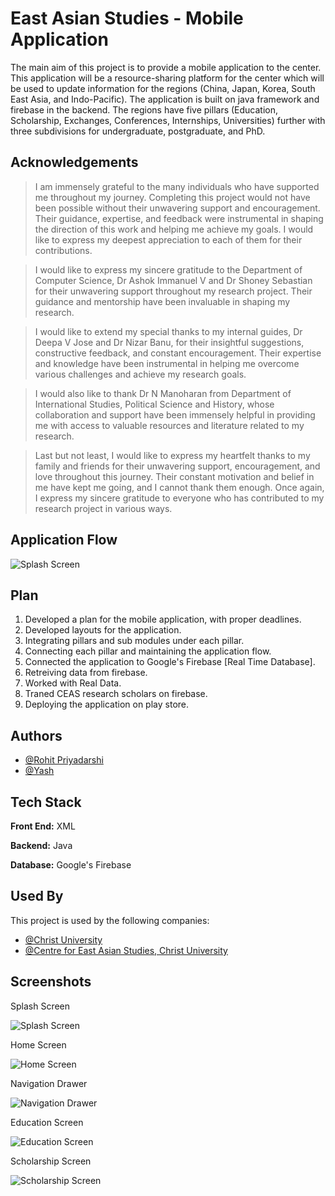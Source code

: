 
# East Asian Studies - Mobile Application

The main aim of this project is to provide a mobile application to the center. This application will be a resource-sharing platform for the center which will be used to update information for the regions (China, Japan, Korea, South East Asia, and Indo-Pacific). The application is built on java framework and firebase in the backend. The regions have five pillars (Education, Scholarship, Exchanges, Conferences, Internships, Universities) further with three subdivisions for undergraduate, postgraduate, and PhD.


## Acknowledgements

> I am immensely grateful to the many individuals who have supported me throughout my journey. Completing this project would not have been possible without their unwavering support and encouragement. Their guidance, expertise, and feedback were instrumental in shaping the direction of this work and helping me achieve my goals. I would like to express my deepest appreciation to each of them for their contributions.

>I would like to express my sincere gratitude to the Department of Computer Science,  Dr Ashok Immanuel V and Dr Shoney Sebastian for their unwavering support throughout my research project. Their guidance and mentorship have been invaluable in shaping my research.

>I would like to extend my special thanks to my internal guides, Dr Deepa V Jose and Dr Nizar Banu, for their insightful suggestions, constructive feedback, and constant encouragement. Their expertise and knowledge have been instrumental in helping me overcome various challenges and achieve my research goals.

>I would also like to thank Dr N Manoharan from Department of International Studies, Political Science and History, whose collaboration and support have been immensely helpful in providing me with access to valuable resources and literature related to my research.

>Last but not least, I would like to express my heartfelt thanks to my family and friends for their unwavering support, encouragement, and love throughout this journey. Their constant motivation and belief in me have kept me going, and I cannot thank them enough.
Once again, I express my sincere gratitude to everyone who has contributed to my research project in various ways.


## Application Flow
![Splash Screen](https://github.com/Royalaviation18/East-Asian-Studies-App/blob/master/applicationFlow.png)

## Plan
1) Developed a plan for the mobile application, with proper deadlines.
2) Developed layouts for the application.
3) Integrating pillars and sub modules under each pillar.
4) Connecting each pillar and maintaining the application flow.
5) Connected the application to Google's Firebase [Real Time Database].
6) Retreiving data from firebase.
7) Worked with Real Data.
8) Traned CEAS research scholars on firebase.
9) Deploying the application on play store.






## Authors

- [@Rohit Priyadarshi](https://github.com/Royalaviation18)
- [@Yash](https://github.com/riyash0109/)


## Tech Stack

**Front End:** XML

**Backend:** Java

**Database:** Google's Firebase


## Used By

This project is used by the following companies:

- [@Christ University](https://christuniversity.in/)
- [@Centre for East Asian Studies, Christ University](https://m.christuniversity.in/center/C/ceas)


## Screenshots

Splash Screen

![Splash Screen](https://github.com/Royalaviation18/East-Asian-Studies-App/blob/master/splashScreen.jpeg)

Home Screen

![Home Screen](https://github.com/Royalaviation18/East-Asian-Studies-App/blob/master/homeScreen.jpeg)

Navigation Drawer

![Navigation Drawer](https://github.com/Royalaviation18/East-Asian-Studies-App/blob/master/navigation.png)

Education Screen

![Education Screen](https://github.com/Royalaviation18/East-Asian-Studies-App/blob/master/educationScreen.jpeg)

Scholarship Screen

![Scholarship Screen](https://github.com/Royalaviation18/East-Asian-Studies-App/blob/master/scholarShips.jpeg)



